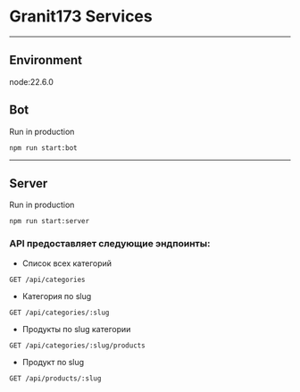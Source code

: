 # Granit173 Services

---

## Environment
node:22.6.0

## Bot

Run in production
```shell
npm run start:bot
```

---

## Server

Run in production
```shell
npm run start:server
```

### API предоставляет следующие эндпоинты:

- Cписок всех категорий
```http request
GET /api/categories
```

- Категория по slug
```http request
GET /api/categories/:slug
```

- Продукты по slug категории
```http request
GET /api/categories/:slug/products
```

- Продукт по slug
```http request
GET /api/products/:slug
```
